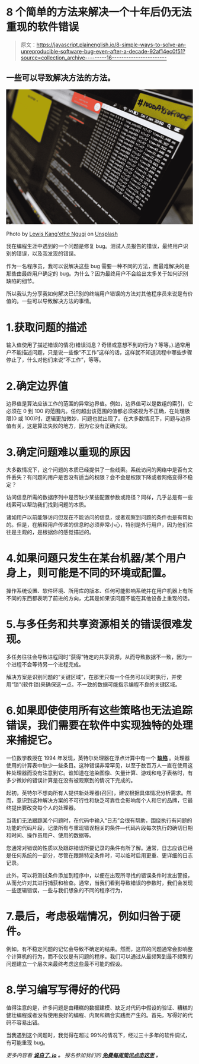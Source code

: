 # 8 个简单的方法来解决一个十年后仍无法重现的软件错误

> 原文：<https://javascript.plainenglish.io/8-simple-ways-to-solve-an-unreproducible-software-bug-even-after-a-decade-92af14ec0f51?source=collection_archive---------16----------------------->

## 一些可以导致解决方法的方法。

![](img/b2ebecfe51e05d6ab991f064111bdcc3.png)

Photo by [Lewis Kang'ethe Ngugi](https://unsplash.com/@ngeshlew?utm_source=medium&utm_medium=referral) on [Unsplash](https://unsplash.com?utm_source=medium&utm_medium=referral)

我在编程生涯中遇到的一个问题是修复 bug。测试人员报告的错误，最终用户识别的错误，以及我发现的错误。

作为一名程序员，我可以说解决这些 bug 需要一种不同的方法，而最难解决的是那些由最终用户确定的 bug。为什么？因为最终用户不会给出太多关于如何识别缺陷的细节。

所以我认为分享我如何解决已识别的终端用户错误的方法对其他程序员来说是有价值的。一些可以导致解决方法的事情。

# 1.获取问题的描述

输入值使用了描述错误的情况(错误消息？奇怪或意想不到的行为？等等。).通常用户不能描述问题，只是说一些像“不工作”这样的话，这样就不知道流程中哪些步骤停止了，什么对他们来说“不工作”，等等。

# 2.确定边界值

边界值是算法应该工作的范围的异常边界值。例如，边界值可以是数组的索引，它必须在 0 到 100 的范围内。任何超出该范围的值都必须被视为不正确，在处理极限(0 或 100)时，逻辑更加微妙，问题也就出现了。在大多数情况下，问题与边界值有关，这是算法失败的地方，因为它没有正确实现。

# 3.确定问题难以重现的原因

大多数情况下，这个问题的本质已经提供了一些线索。系统访问的网络中是否有文件丢失？有问题的用户是否没有适当的权限？会不会是权限下降或者网络变得不稳定？

访问信息所需的数据序列中是否缺少某些配置参数或路径？同样，几乎总是有一些线索可以帮助我们找到问题的本质。

诸如用户以前能够访问但现在不能访问的信息，或者观察到问题的条件也是有帮助的。但是，在解释用户传递的信息时必须非常小心，特别是外行用户，因为他们往往是主观的，是根据你的感觉描述的。

# 4.如果问题只发生在某台机器/某个用户身上，则可能是不同的环境或配置。

操作系统设置、软件环境、所用库的版本、任何可能影响系统并在用户机器上有所不同的东西都表明了前进的方向，尤其是如果该问题不能在其他设备上重现的话。

# 5.与多任务和共享资源相关的错误很难发现。

多任务往往会导致进程同时“获得”特定的共享资源，从而导致数据不一致，因为一个进程不会等待另一个进程完成。

解决方案是识别问题的“关键区域”，在那里只有一个任务可以同时执行，并使用“锁”(软件锁)来确保这一点。不一致的数据可能指示编程不良的关键区域。

# 6.如果即使使用所有这些策略也无法追踪错误，我们需要在软件中实现独特的处理来捕捉它。

一位数学教授在 1994 年发现，英特尔处理器在浮点计算中有一个 [**缺陷**](https://en.wikipedia.org/wiki/Pentium_FDIV_bug) 。处理器使用的计算表中缺少一些条目。这种错误非常罕见，以至于数百万人一直在使用这种处理器而没有注意到它。谁知道在渲染图像、矢量计算、游戏和电子表格时，有多少微妙的错误计算是在没有被观察到的情况下完成的。

起初，英特尔不想向所有人提供新处理器(召回)，建议根据具体情况分析需求。然而，意识到这种解决方案的不可行性和缺乏可靠性会影响每个人和它的品牌，它最终提出要改变每个人的处理器。

当我们无法跟踪某个问题时，在代码中输入“日志”会很有帮助，围绕执行有问题的功能的代码片段，记录所有与重现错误相关的条件—代码片段每次执行的确切日期和时间、操作员用户、使用的数据等。

您通常对错误的性质以及跟踪错误所要记录的条件有所了解。通常，日志应该已经是任何系统的一部分，尽管在跟踪特定条件时，可以临时启用更重、更详细的日志记录。

此外，可以将测试条件添加到程序中，以便在出现所寻找的错误条件时发出警报，从而允许对其进行捕获和检查。通常，当我们看到导致错误的参数时，我们会发现一些逻辑错误，一些与我们想象的不同的程序行为，

# 7.最后，考虑极端情况，例如归咎于硬件。

例如，有不稳定问题的记忆会导致不确定的结果。然而，这样的问题通常会影响整个计算机的行为，而不仅仅是有问题的程序。我们可以通过从最频繁到最不频繁的问题建立一个层次来最终考虑这些最不可能的假设。

# 8.学习编写写得好的代码

值得注意的是，许多问题是由糟糕的数据建模、缺乏对代码中假设的验证、糟糕的健壮编程或者没有使用良好的编程、内聚和耦合实践而产生的。首先，写得好的代码不容易出错。

当我遇到这个问题时，我觉得在超过 99%的情况下，经过三十多年的软件调试，有可能重现 bug。

*更多内容看* [***说白了. io***](http://plainenglish.io/) ***。*** *报名参加我们的* [***免费每周简讯点击这里***](http://newsletter.plainenglish.io/) ***。***